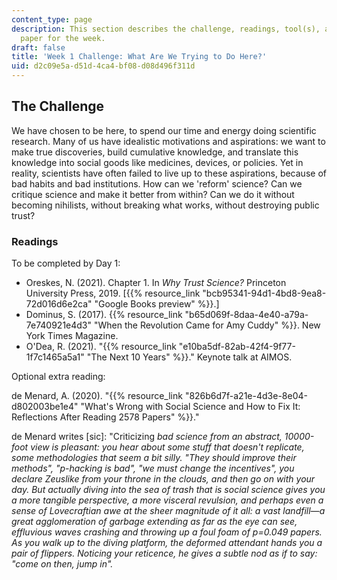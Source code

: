 ```yaml
---
content_type: page
description: This section describes the challenge, readings, tool(s), and response
  paper for the week.
draft: false
title: 'Week 1 Challenge: What Are We Trying to Do Here?'
uid: d2c09e5a-d51d-4ca4-bf08-d08d496f311d
---
```

## The Challenge

We have chosen to be here, to spend our time and energy doing scientific research. Many of us have idealistic motivations and aspirations: we want to make true discoveries, build cumulative knowledge, and translate this knowledge into social goods like medicines, devices, or policies. Yet in reality, scientists have often failed to live up to these aspirations, because of bad habits and bad institutions. How can we 'reform' science? Can we critique science and make it better from within? Can we do it without becoming nihilists, without breaking what works, without destroying public trust? 

### Readings

To be completed by Day 1:

- Oreskes, N. (2021). Chapter 1. In *Why Trust Science?* Princeton University Press, 2019. \[{{% resource_link "bcb95341-94d1-4bd8-9ea8-72d016d6e2ca" "Google Books preview" %}}.\]
- Dominus, S. (2017). {{% resource_link "b65d069f-8daa-4e40-a79a-7e740921e4d3" "When the Revolution Came for Amy Cuddy" %}}. New York Times Magazine.
- O'Dea, R. (2021). "{{% resource_link "e10ba5df-82ab-42f4-9f77-1f7c1465a5a1" "The Next 10 Years" %}}." Keynote talk at AIMOS.

Optional extra reading:

de Menard, A. (2020). "{{% resource_link "826b6d7f-a21e-4d3e-8e04-d802003be1e4" "What's Wrong with Social Science and How to Fix It: Reflections After Reading 2578 Papers" %}}."

de Menard writes \[sic\]: "Criticizing *bad science from an abstract, 10000-foot view is pleasant: you hear about some stuff that doesn't replicate, some methodologies that seem a bit silly. "They should improve their methods", "p-hacking is bad", "we must change the incentives", you declare Zeuslike from your throne in the clouds, and then go on with your day. But actually diving into the sea of trash that is social science gives you a more tangible perspective, a more visceral revulsion, and perhaps even a sense of Lovecraftian awe at the sheer magnitude of it all: a vast landfill—a great agglomeration of garbage extending as far as the eye can see, effluvious waves crashing and throwing up a foul foam of p=0.049 papers. As you walk up to the diving platform, the deformed attendant hands you a pair of flippers. Noticing your reticence, he gives a subtle nod as if to say: "come on then, jump in".*